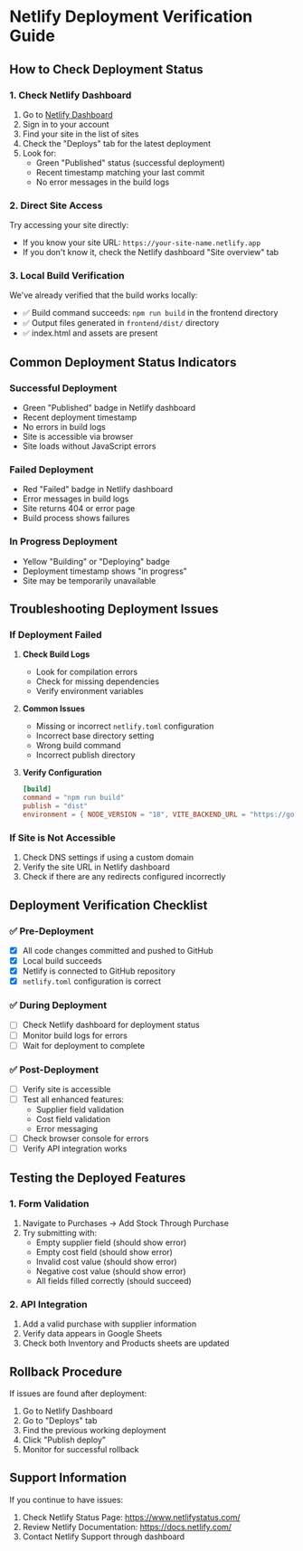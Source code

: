 # Netlify Deployment Verification Guide

## How to Check Deployment Status

### 1. Check Netlify Dashboard
1. Go to [Netlify Dashboard](https://app.netlify.com/)
2. Sign in to your account
3. Find your site in the list of sites
4. Check the "Deploys" tab for the latest deployment
5. Look for:
   - Green "Published" status (successful deployment)
   - Recent timestamp matching your last commit
   - No error messages in the build logs

### 2. Direct Site Access
Try accessing your site directly:
- If you know your site URL: `https://your-site-name.netlify.app`
- If you don't know it, check the Netlify dashboard "Site overview" tab

### 3. Local Build Verification
We've already verified that the build works locally:
- ✅ Build command succeeds: `npm run build` in the frontend directory
- ✅ Output files generated in `frontend/dist/` directory
- ✅ index.html and assets are present

## Common Deployment Status Indicators

### Successful Deployment
- Green "Published" badge in Netlify dashboard
- Recent deployment timestamp
- No errors in build logs
- Site is accessible via browser
- Site loads without JavaScript errors

### Failed Deployment
- Red "Failed" badge in Netlify dashboard
- Error messages in build logs
- Site returns 404 or error page
- Build process shows failures

### In Progress Deployment
- Yellow "Building" or "Deploying" badge
- Deployment timestamp shows "in progress"
- Site may be temporarily unavailable

## Troubleshooting Deployment Issues

### If Deployment Failed
1. **Check Build Logs**
   - Look for compilation errors
   - Check for missing dependencies
   - Verify environment variables

2. **Common Issues**
   - Missing or incorrect `netlify.toml` configuration
   - Incorrect base directory setting
   - Wrong build command
   - Incorrect publish directory

3. **Verify Configuration**
   ```toml
   [build]
   command = "npm run build"
   publish = "dist"
   environment = { NODE_VERSION = "18", VITE_BACKEND_URL = "https://google-sheets-rest-api-production.up.railway.app" }
   ```

### If Site is Not Accessible
1. Check DNS settings if using a custom domain
2. Verify the site URL in Netlify dashboard
3. Check if there are any redirects configured incorrectly

## Deployment Verification Checklist

### ✅ Pre-Deployment
- [x] All code changes committed and pushed to GitHub
- [x] Local build succeeds
- [x] Netlify is connected to GitHub repository
- [x] `netlify.toml` configuration is correct

### ✅ During Deployment
- [ ] Check Netlify dashboard for deployment status
- [ ] Monitor build logs for errors
- [ ] Wait for deployment to complete

### ✅ Post-Deployment
- [ ] Verify site is accessible
- [ ] Test all enhanced features:
  - Supplier field validation
  - Cost field validation
  - Error messaging
- [ ] Check browser console for errors
- [ ] Verify API integration works

## Testing the Deployed Features

### 1. Form Validation
1. Navigate to Purchases → Add Stock Through Purchase
2. Try submitting with:
   - Empty supplier field (should show error)
   - Empty cost field (should show error)
   - Invalid cost value (should show error)
   - Negative cost value (should show error)
   - All fields filled correctly (should succeed)

### 2. API Integration
1. Add a valid purchase with supplier information
2. Verify data appears in Google Sheets
3. Check both Inventory and Products sheets are updated

## Rollback Procedure
If issues are found after deployment:
1. Go to Netlify Dashboard
2. Go to "Deploys" tab
3. Find the previous working deployment
4. Click "Publish deploy"
5. Monitor for successful rollback

## Support Information
If you continue to have issues:
1. Check Netlify Status Page: https://www.netlifystatus.com/
2. Review Netlify Documentation: https://docs.netlify.com/
3. Contact Netlify Support through dashboard